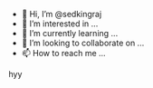 - 👋 Hi, I’m @sedkingraj
- 👀 I’m interested in ...
- 🌱 I’m currently learning ...
- 💞️ I’m looking to collaborate on ...
- 📫 How to reach me ...

<!---
sedkingraj/sedkingraj is a ✨ special ✨ repository because its `README.md` (this file) appears on your GitHub profile.
You can click the Preview link to take a look at your changes.
--->
hyy 
